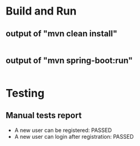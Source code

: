# Build and Run

## output of "mvn clean install"

```
```

## output of "mvn spring-boot:run"

```
```

# Testing

## Manual tests report

- A new user can be registered: PASSED
- A new user can login after registration: PASSED
